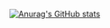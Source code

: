 [![Anurag's GitHub stats](https://github-readme-stats.vercel.app/api?username=gabo4466&show_icons=true&theme=tokyonight)](https://github.com/anuraghazra/github-readme-stats)

<!--
**gabo4466/gabo4466** is a ✨ _special_ ✨ repository because its `README.md` (this file) appears on your GitHub profile.

Here are some ideas to get you started:

- 🔭 I’m currently working on ...
- 🌱 I’m currently learning ...
- 👯 I’m looking to collaborate on ...
- 🤔 I’m looking for help with ...
- 💬 Ask me about ...
- 📫 How to reach me: ...
- 😄 Pronouns: ...
- ⚡ Fun fact: ...
-->
